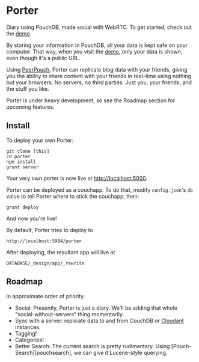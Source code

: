 # Porter

[demo]: http://porter.maxthayer.org
[peerpouch]: derp
[cloudant]: https://cloudant.com

Diary using PouchDB, made social with WebRTC. To get started, check out the [demo][demo].

By storing your information in PouchDB, all your data is kept safe on your computer. That way, when you visit the [demo][demo], only your data is shown, even though it's a public URL.

Using [PeerPouch][peerpouch], Porter can replicate blog data with your friends, giving you the ability to share content with your friends in real-time using nothing but your browsers. No servers, no third parties. Just you, your friends, and the stuff you like.

Porter is under heavy development, so see the Roadmap section for upcoming features.

## Install

To deploy your own Porter:

    git clone [this]
    cd porter
    npm install
    grunt server

Your very own porter is now live at <http://localhost:5000>.

Porter can be deployed as a couchapp. To do that, modify `config.json`'s `db` value to tell Porter where to stick the couchapp, then:

    grunt deploy

And now you're live! 

By default, Porter tries to deploy to

    http://localhost:5984/porter

After deploying, the resultant app will live at

    DATABASE/_design/app/_rewrite

## Roadmap

In approximate order of priority.

* Social: Presently, Porter is just a diary. We'll be adding that whole "social-without-servers" thing momentarily.
* Sync with a server: replicate data to and from CouchDB or [Cloudant][cloudant] instances.
* Tagging!
* Categories!
* Better Search: The current search is pretty rudimentary. Using [Pouch-Search][pouchsearch], we can give it Lucene-style querying.
